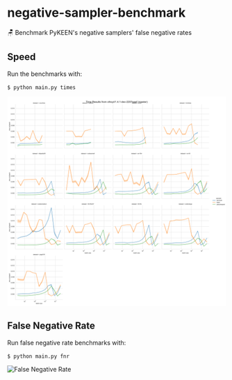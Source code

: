 # negative-sampler-benchmark

🪑 Benchmark PyKEEN's negative samplers' false negative rates

## Speed

Run the benchmarks with:

```shell
$ python main.py times
```

![Times](img/cthoyt/2207eaef/times.svg)

## False Negative Rate

Run false negative rate benchmarks with:

```shell
$ python main.py fnr
```

![False Negative Rate](img/cthoyt/2207eaef/fnr.svg)
